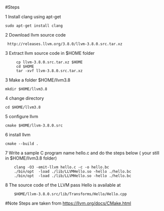 #Steps

1 Install clang using apt-get

    sudo apt-get install clang
        
2 Download llvm source code
 
     http://releases.llvm.org/3.8.0/llvm-3.8.0.src.tar.xz
    
3 Extract llvm source code in $HOME folder
      
         cp llvm-3.8.0.src.tar.xz $HOME
         cd $HOME
         tar -xvf llvm-3.8.0.src.tar.xz 
     
3  Make a folder $HOME/llvm3.8

    mkdir $HOME/llvm3.8
    
4  change directory

    cd $HOME/llvm3.8
    
5   configure llvm 

    cmake $HOME/llvm-3.8.0.src

6   install llvm

    cmake --build .
    
7  Write a sample C program name hello.c and do the steps below ( your still in $HOME/llvm3.8 folder)

        
        clang -O3 -emit-llvm hello.c -c -o hello.bc
        ./bin/opt  -load ./lib/LLVMHello.so -hello ./hello.bc
        ./bin/opt  -load ./lib/LLVMHello.so -hello ./hello.bc
        
8 The source code of the LLVM pass Hello is available at 

        $HOME/llvm-3.8.0.src/lib/Transforms/Hello/Hello.cpp
        

#Note
Steps are taken from https://llvm.org/docs/CMake.html